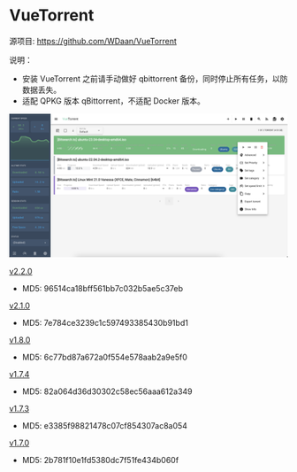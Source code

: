 # VueTorrent

源项目: <https://github.com/WDaan/VueTorrent>

说明：

- 安装 VueTorrent 之前请手动做好 qbittorrent 备份，同时停止所有任务，以防数据丢失。
- 适配 QPKG 版本 qBittorrent，不适配 Docker 版本。

![vuetorrent](/vuetorrent/screenshot-desktop.png)

[v2.2.0](https://github.com/Jay-Young/qpkg/releases/tag/v2.2.0_vuetorrent)

- MD5: 96514ca18bff561bb7c032b5ae5c37eb

[v2.1.0](https://github.com/Jay-Young/qpkg/releases/tag/v2.1.0_vuetorrent)

- MD5: 7e784ce3239c1c597493385430b91bd1

[v1.8.0](https://github.com/Jay-Young/qpkg/releases/tag/v1.8.0_vuetorrent)

- MD5: 6c77bd87a672a0f554e578aab2a9e5f0

[v1.7.4](https://github.com/Jay-Young/qpkg/releases/tag/v1.7.4_vuetorrent)

- MD5: 82a064d36d30302c58ec56aaa612a349

[v1.7.3](https://github.com/Jay-Young/qpkg/releases/tag/v1.7.3)

- MD5: e3385f98821478c07cf854307ac8a054

[v1.7.0](/vuetorrent/build/vuetorrent_1.7.0.qpkg)

- MD5: 2b781f10e1fd5380dc7f51fe434b060f
